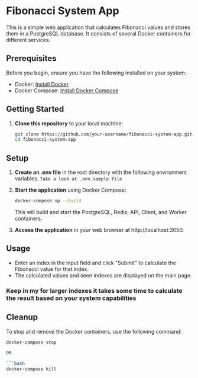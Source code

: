 # Fibonacci System App

This is a simple web application that calculates Fibonacci values and stores them in a PostgreSQL database. It consists of several Docker containers for different services.

## Prerequisites

Before you begin, ensure you have the following installed on your system:

- Docker: [Install Docker](https://docs.docker.com/get-docker/)
- Docker Compose: [Install Docker Compose](https://docs.docker.com/compose/install/)

## Getting Started

1. **Clone this repository** to your local machine:

   ```bash
   git clone https://github.com/your-username/fibonacci-system-app.git
   cd fibonacci-system-app

## Setup

1. **Create an .env file** in the root directory with the following environment variables.
    `Take a look at .env.sample file`


2. **Start the application** using Docker Compose:

    ```bash
    docker-compose up --build
    ```

    This will build and start the PostgreSQL, Redis, API, Client, and Worker containers.

3. **Access the application** in your web browser at http://localhost:3050.

## Usage

- Enter an index in the input field and click "Submit" to calculate the Fibonacci value for that index.
- The calculated values and seen indexes are displayed on the main page.
### Keep in my for larger indexes it takes some time to calculate the result based on your system capabilities ###

## Cleanup

To stop and remove the Docker containers, use the following command:

```bash
docker-compose stop

OR

```bash
docker-compose kill
